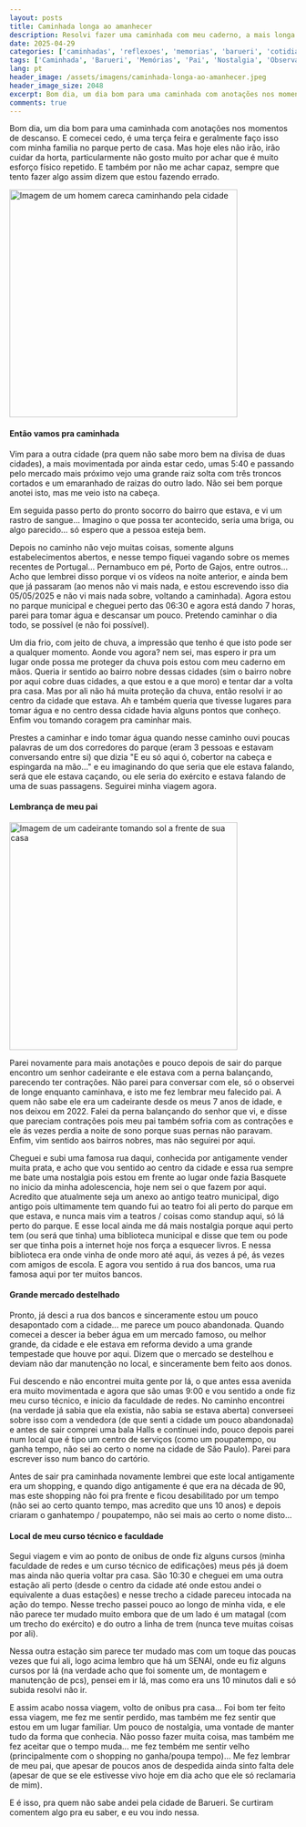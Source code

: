 ```yaml
---
layout: posts
title: Caminhada longa ao amanhecer
description: Resolvi fazer uma caminhada com meu caderno, a mais longa que eu pudesse naquele dia.
date: 2025-04-29
categories: ['caminhadas', 'reflexoes', 'memorias', 'barueri', 'cotidiano']
tags: ['Caminhada', 'Barueri', 'Memórias', 'Pai', 'Nostalgia', 'Observação', 'Mercado', 'Pronto Socorro', 'Rua da Prata', 'Biblioteca Municipal', 'SENAI', 'Ganha Tempo', 'Tempo', 'Sentimento de Perda']
lang: pt
header_image: /assets/imagens/caminhada-longa-ao-amanhecer.jpeg
header_image_size: 2048
excerpt: Bom dia, um dia bom para uma caminhada com anotações nos momentos de descanso. E comecei cedo, é ...
comments: true
---
```


Bom dia, um dia bom para uma caminhada com anotações nos momentos de descanso. E comecei cedo, é uma terça feira e geralmente faço isso com minha familia no parque perto de casa. Mas hoje eles não irão, irão cuidar da horta, particularmente não gosto muito por achar que é muito esforço físico repetido. E também por não me achar capaz, sempre que tento fazer algo assim dizem que estou fazendo errado.

<img loading='lazy' alt="Imagem de um homem careca caminhando pela cidade" src="{{ '/assets/imagens/caminhada-longa-ao-amanhecer.jpeg' | relative_url }}" width="400" height="400">

#### Então vamos pra caminhada

Vim para a outra cidade (pra quem não sabe moro bem na divisa de duas cidades), a mais movimentada por ainda estar cedo, umas 5:40 e passando pelo mercado mais próximo vejo uma grande raiz solta com três troncos cortados e um emaranhado de raizas do outro lado. Não sei bem porque anotei isto, mas me veio isto na cabeça.

Em seguida passo perto do pronto socorro do bairro que estava, e vi um rastro de sangue... Imagino o que possa ter acontecido, seria uma briga, ou algo parecido... só espero que a pessoa esteja bem.

Depois no caminho não vejo muitas coisas, somente alguns estabelecimentos abertos, e nesse tempo fiquei vagando sobre os memes recentes de Portugal... Pernambuco em pé, Porto de Gajos, entre outros... Acho que lembrei disso porque vi os vídeos na noite anterior, e ainda bem que já passaram (ao menos não vi mais nada, e estou escrevendo isso dia 05/05/2025 e não vi mais nada sobre, voltando a caminhada). Agora estou no parque municipal e cheguei perto das 06:30 e agora está dando 7 horas, parei para tomar água e descansar um pouco. Pretendo caminhar o dia todo, se possível (e não foi possível).

Um dia frio, com jeito de chuva, a impressão que tenho é que isto pode ser a qualquer momento. Aonde vou agora? nem sei, mas espero ir pra um lugar onde possa me proteger da chuva pois estou com meu caderno em mãos. Queria ir sentido ao bairro nobre dessas cidades (sim o bairro nobre por aqui cobre duas cidades, a que estou e a que moro) e tentar dar a volta pra casa. Mas por ali não há muita proteção da chuva, então resolvi ir ao centro da cidade que estava. Ah e também queria que tivesse lugares para tomar água e no centro dessa cidade havia alguns pontos que conheço. Enfim vou tomando coragem pra caminhar mais.

Prestes a caminhar e indo tomar água quando nesse caminho ouvi poucas palavras de um dos corredores do parque (eram 3 pessoas e estavam conversando entre si) que dizia "E eu só aqui ó, cobertor na cabeça e espingarda na mão..." e eu imaginando do que seria que ele estava falando, será que ele estava caçando, ou ele seria do exército e estava falando de uma de suas passagens. Seguirei minha viagem agora.

#### Lembrança de meu pai

<img loading='lazy' alt="Imagem de um cadeirante tomando sol a frente de sua casa" src="{{ '/assets/imagens/cadeirante-tomando-sol.jpeg' | relative_url }}" width="400" height="400">

Parei novamente para mais anotações e pouco depois de sair do parque encontro um senhor cadeirante e ele estava com a perna balançando, parecendo ter contrações. Não parei para conversar com ele, só o observei de longe enquanto caminhava, e isto me fez lembrar meu falecido pai. A quem não sabe ele era um cadeirante desde os meus 7 anos de idade,  e nos deixou em 2022. Falei da perna balançando do senhor que vi, e disse que pareciam contrações pois meu pai também sofria com as contrações e ele ás vezes perdia a noite de sono porque suas pernas não paravam. Enfim, vim sentido aos bairros nobres, mas não seguirei por aqui.

Cheguei e subi uma famosa rua daqui, conhecida por antigamente vender muita prata, e acho que vou sentido ao centro da cidade e essa rua sempre me bate uma nostalgia pois estou em frente ao lugar onde fazia Basquete no inicio da minha adolescencia, hoje nem sei o que fazem por aqui. Acredito que atualmente seja um anexo ao antigo teatro municipal, digo antigo pois ultimamente tem quando fui ao teatro foi ali perto do parque em que estava, e nunca mais vim a teatros / coisas como standup aqui, só lá perto do parque. E esse local ainda me dá mais nostalgia porque aqui perto tem (ou será que tinha) uma biblioteca municipal e disse que tem ou pode ser que tinha pois a internet hoje nos força a esquecer livros. E nessa biblioteca era onde vinha de onde moro até aqui, ás vezes á pé, ás vezes com amigos de escola. E agora vou sentido á rua dos bancos, uma rua famosa aqui por ter muitos bancos.

#### Grande mercado destelhado

Pronto, já desci a rua dos bancos e sinceramente estou um pouco desapontado com a cidade... me parece um pouco abandonada. Quando comecei a descer ia beber água em um mercado famoso, ou melhor grande, da cidade e ele estava em reforma devido a uma grande tempestade que houve por aqui. Dizem que o mercado se destelhou e deviam não dar manutenção no local, e sinceramente bem feito aos donos.

Fui descendo e não encontrei muita gente por lá, o que antes essa avenida era muito movimentada e agora que são umas 9:00 e vou sentido a onde fiz meu curso técnico, e inicio da faculdade de redes. No caminho encontrei (na verdade já sabia que ela existia, não sabia se estava aberta) converseei sobre isso com a vendedora (de que senti a cidade um pouco abandonada) e antes de sair comprei uma bala Halls e continuei indo, pouco depois parei num local que é tipo um centro de serviços (como um poupatempo, ou ganha tempo, não sei ao certo o nome na cidade de São Paulo). Parei para escrever isso num banco do cartório.

Antes de sair pra caminhada novamente lembrei que este local antigamente era um shopping, e quando digo antigamente é que era na década de 90, mas este shopping não foi pra frente e ficou desabilitado por um tempo (não sei ao certo quanto tempo, mas acredito que uns 10 anos) e depois criaram o ganhatempo / poupatempo, não sei mais ao certo o nome disto...

#### Local de meu curso técnico e faculdade

Segui viagem e vim ao ponto de onibus de onde fiz alguns cursos (minha faculdade de redes e um curso técnico de edificações) meus pés já doem mas ainda não queria voltar pra casa. São 10:30 e cheguei em uma outra estação ali perto (desde o centro da cidade até onde estou andei o equivalente a duas estações) e nesse trecho a cidade pareceu intocada na ação do tempo. Nesse trecho passei pouco ao longo de minha vida, e ele não parece ter mudado muito embora que de um lado é um matagal (com um trecho do exército) e do outro a linha de trem (nunca teve muitas coisas por ali).

Nessa outra estação sim parece ter mudado mas com um toque das poucas vezes que fui ali, logo acima lembro que há um SENAI, onde eu fiz alguns cursos por lá (na verdade acho que foi somente um, de montagem e manutenção de pcs), pensei em ir lá, mas como era uns 10 minutos dali e só subida resolvi não ir.

E assim acabo nossa viagem, volto de onibus pra casa... Foi bom ter feito essa viagem, me fez me sentir perdido, mas também me fez sentir que estou em um lugar familiar. Um pouco de nostalgia, uma vontade de manter tudo da forma que conhecia. Não posso fazer muita coisa, mas também me fez aceitar que o tempo muda... me fez tembém me sentir velho (principalmente com o shopping no ganha/poupa tempo)... Me fez lembrar de meu pai, que apesar de poucos anos de despedida ainda sinto falta dele (apesar de que se ele estivesse vivo hoje em dia acho que ele só reclamaria de mim).

E é isso, pra quem não sabe andei pela cidade de Barueri. Se curtiram comentem algo pra eu saber, e eu vou indo nessa.